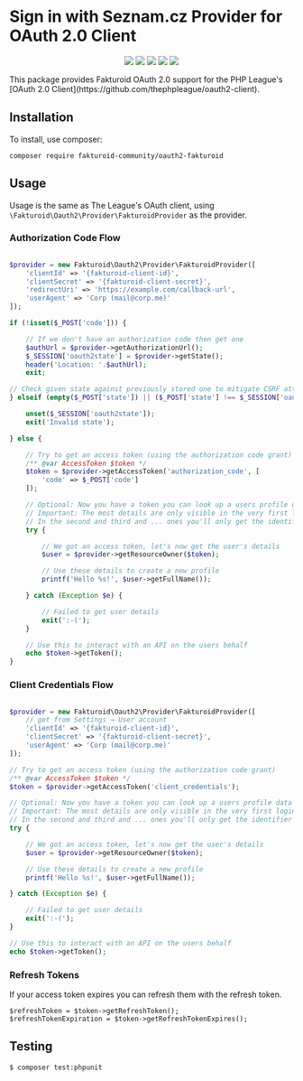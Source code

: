 # Sign in with Seznam.cz Provider for OAuth 2.0 Client

<p align=center>
  <a href="https://github.com/fakturoid-community/oauth2-fakturoid/actions"><img src="https://badgen.net/github/checks/fakturoid-community/oauth2-fakturoid/master"></a>
  <a href="https://packagist.org/packages/fakturoid-community/oauth2-fakturoid"><img src="https://badgen.net/packagist/dm/fakturoid-community/oauth2-fakturoid"></a>
  <a href="https://packagist.org/packages/fakturoid-community/oauth2-fakturoid"><img src="https://badgen.net/packagist/v/fakturoid-community/oauth2-fakturoid"></a>
  <a href="https://packagist.org/packages/fakturoid-community/oauth2-fakturoid"><img src="https://badgen.net/packagist/php/fakturoid-community/oauth2-fakturoid"></a>
  <a href="https://github.com/fakturoid-community/oauth2-fakturoid"><img src="https://badgen.net/github/license/fakturoid-community/oauth2-fakturoid"></a>

</p>
This package provides Fakturoid OAuth 2.0 support for the PHP League's [OAuth 2.0 Client](https://github.com/thephpleague/oauth2-client).

## Installation

To install, use composer:

```
composer require fakturoid-community/oauth2-fakturoid
```

## Usage

Usage is the same as The League's OAuth client, using `\Fakturoid\Oauth2\Provider\FakturoidProvider` as the provider.

### Authorization Code Flow

```php

$provider = new Fakturoid\Oauth2\Provider\FakturoidProvider([
    'clientId' => '{fakturoid-client-id}',
    'clientSecret' => '{fakturoid-client-secret}', 
    'redirectUri' => 'https://example.com/callback-url',
    'userAgent' => 'Corp (mail@corp.me)'
]);

if (!isset($_POST['code'])) {

    // If we don't have an authorization code then get one
    $authUrl = $provider->getAuthorizationUrl();
    $_SESSION['oauth2state'] = $provider->getState();
    header('Location: '.$authUrl);
    exit;

// Check given state against previously stored one to mitigate CSRF attack
} elseif (empty($_POST['state']) || ($_POST['state'] !== $_SESSION['oauth2state'])) {

    unset($_SESSION['oauth2state']);
    exit('Invalid state');

} else {

    // Try to get an access token (using the authorization code grant)
    /** @var AccessToken $token */
    $token = $provider->getAccessToken('authorization_code', [
        'code' => $_POST['code']
    ]);

    // Optional: Now you have a token you can look up a users profile data
    // Important: The most details are only visible in the very first login!
    // In the second and third and ... ones you'll only get the identifier of the user!
    try {

        // We got an access token, let's now get the user's details
        $user = $provider->getResourceOwner($token);

        // Use these details to create a new profile
        printf('Hello %s!', $user->getFullName());

    } catch (Exception $e) {

        // Failed to get user details
        exit(':-(');
    }

    // Use this to interact with an API on the users behalf
    echo $token->getToken();
}
```


### Client Credentials Flow

```php

$provider = new Fakturoid\Oauth2\Provider\FakturoidProvider([
    // get from Settings → User account
    'clientId' => '{fakturoid-client-id}',
    'clientSecret' => '{fakturoid-client-secret}', 
    'userAgent' => 'Corp (mail@corp.me)'
]);

// Try to get an access token (using the authorization code grant)
/** @var AccessToken $token */
$token = $provider->getAccessToken('client_credentials');

// Optional: Now you have a token you can look up a users profile data
// Important: The most details are only visible in the very first login!
// In the second and third and ... ones you'll only get the identifier of the user!
try {

    // We got an access token, let's now get the user's details
    $user = $provider->getResourceOwner($token);

    // Use these details to create a new profile
    printf('Hello %s!', $user->getFullName());

} catch (Exception $e) {

    // Failed to get user details
    exit(':-(');
}

// Use this to interact with an API on the users behalf
echo $token->getToken();
```

### Refresh Tokens

If your access token expires you can refresh them with the refresh token.

```
$refreshToken = $token->getRefreshToken();
$refreshTokenExpiration = $token->getRefreshTokenExpires();
```

## Testing

``` bash
$ composer test:phpunit
```
